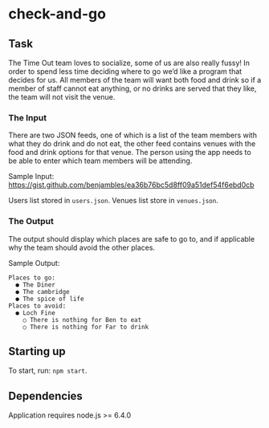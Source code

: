 # check-and-go

## Task
The Time Out team loves to socialize, some of us are also really fussy! In order to spend less
time deciding where to go we’d like a program that decides for us. All members of the team will
want both food and drink so if a member of staff cannot eat anything, or no drinks are served
that they like, the team will not visit the venue.

### The​ ​Input
There are two JSON feeds, one of which is a list of the team members with what they do drink
and do not eat, the other feed contains venues with the food and drink options for that venue.
The person using the app needs to be able to enter which team members will be attending.

Sample​ ​Input:
https://gist.github.com/benjambles/ea36b76bc5d8ff09a51def54f6ebd0cb

Users list stored in `users.json`.
Venues list store in `venues.json`.

### The​ ​Output
The output should display which places are safe to go to, and if applicable why the team should
avoid the other places.

Sample​ ​Output:
```
Places to go:
  ● The Diner
  ● The cambridge
  ● The spice of life
Places to avoid:
  ● Loch Fine
    ○ There is nothing for Ben to eat
    ○ There is nothing for Far to drink
```

## Starting up
To start, run: `npm start`.

## Dependencies
Application requires node.js >= 6.4.0
